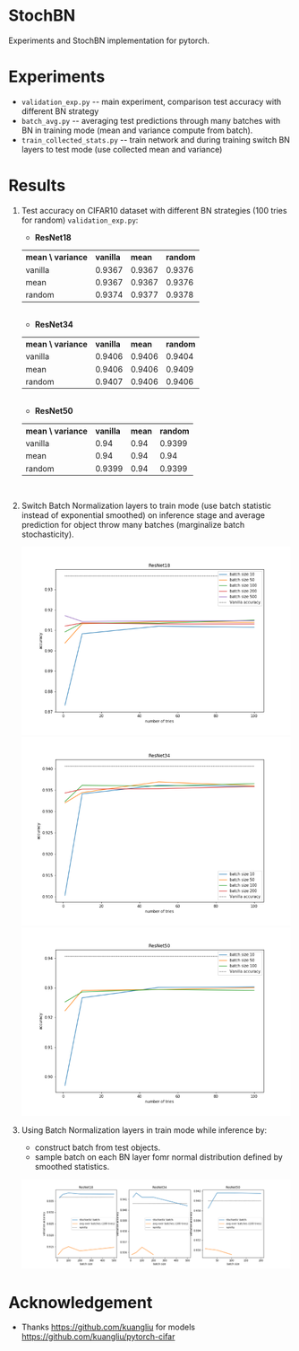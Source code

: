 # StochBN
Experiments and StochBN implementation for pytorch.


# Experiments

* `validation_exp.py` -- main experiment, comparison test accuracy with different BN strategy
* `batch_avg.py` -- averaging test predictions through many batches with BN in training mode (mean and variance compute from batch).
* `train_collected_stats.py` -- train network and during training switch BN layers to test mode (use collected mean and variance)

# Results

1. Test accuracy on CIFAR10 dataset with different BN strategies (100 tries for random) `validation_exp.py`:

	* __ResNet18__
    <table>
      <tr>
        <th>mean \ variance</th>
        <th>vanilla</th>
        <th>mean</th>
        <th>random</th>
      </tr>
      <tr>
        <td>vanilla</td>
        <td>0.9367</td>
        <td>0.9367</td>
        <td>0.9376</td>
      </tr>
      <tr>
        <td>mean</td>
        <td>0.9367</td>
        <td>0.9367</td>
        <td>0.9376</td>
      </tr>
      <tr>
        <td>random</td>
        <td>0.9374</td>
        <td>0.9377</td>
        <td>0.9378</td>
      </tr>
    </table>
    <br>

	* __ResNet34__
    <table>
      <tr>
        <th>mean \ variance</th>
        <th>vanilla</th>
        <th>mean</th>
        <th>random</th>
      </tr>
      <tr>
        <td>vanilla</td>
        <td>0.9406</td>
        <td>0.9406</td>
        <td>0.9404</td>
      </tr>
      <tr>
        <td>mean</td>
        <td>0.9406</td>
        <td>0.9406</td>
        <td>0.9409</td>
      </tr>
      <tr>
        <td>random</td>
        <td>0.9407</td>
        <td>0.9406</td>
        <td>0.9406</td>
      </tr>
    </table>
    <br>

	* __ResNet50__
    <table>
      <tr>
        <th>mean \ variance</th>
        <th>vanilla</th>
        <th>mean</th>
        <th>random</th>
      </tr>
      <tr>
        <td>vanilla</td>
        <td>0.94</td>
        <td>0.94</td>
        <td>0.9399</td>
      </tr>
      <tr>
        <td>mean</td>
        <td>0.94</td>
        <td>0.94</td>
        <td>0.94</td>
      </tr>
      <tr>
        <td>random</td>
        <td>0.9399</td>
        <td>0.94</td>
        <td>0.9399</td>
      </tr>
    </table>
    <br>

2. Switch Batch Normalization layers to train mode (use batch statistic instead of exponential smoothed) on inference stage and average prediction for object throw many batches (marginalize batch stochasticity).

	![ResNet18](results/resnet18/batch_avg_test_plot.png)
	![ResNet34](results/resnet34/batch_avg_test_plot.png)
	![ResNet50](results/resnet50/batch_avg_test_plot.png)

3. Using Batch Normalization layers in train mode while inference by:
	* construct batch from test objects.
	* sample batch on each BN layer fomr normal distribution defined by smoothed statistics.

	![Results](results/avg_batch_results.png)



# Acknowledgement
* Thanks https://github.com/kuangliu for models https://github.com/kuangliu/pytorch-cifar
